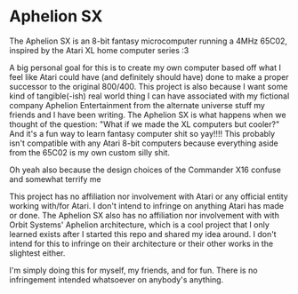 # Aphelion SX
The Aphelion SX is an 8-bit fantasy microcomputer running a 4MHz 65C02, inspired by the Atari XL home computer series :3

A big personal goal for this is to create my own computer based off what I feel like Atari could have (and definitely should have) done to make a proper successor to the original 800/400.
This project is also because I want some kind of tangible(-ish) real world thing I can have associated with my fictional company Aphelion Entertainment from the alternate universe stuff my friends and I have been writing. The Aphelion SX is what happens when we thought of the question: "What if we made the XL computers but cooler?" And it's a fun way to learn fantasy computer shit so yay!!!!
This probably isn't compatible with any Atari 8-bit computers because everything aside from the 65C02 is my own custom silly shit.

Oh yeah also because the design choices of the Commander X16 confuse and somewhat terrify me

This project has no affiliation nor involvement with Atari or any official entity working with/for Atari. I don't intend to infringe on anything Atari has made or done.
The Aphelion SX also has no affiliation nor involvement with with Orbit Systems' Aphelion architecture, which is a cool project that I only learned exists after I started this repo and shared my idea around. I don't intend for this to infringe on their architecture or their other works in the slightest either.

I'm simply doing this for myself, my friends, and for fun. There is no infringement intended whatsoever on anybody's anything.

